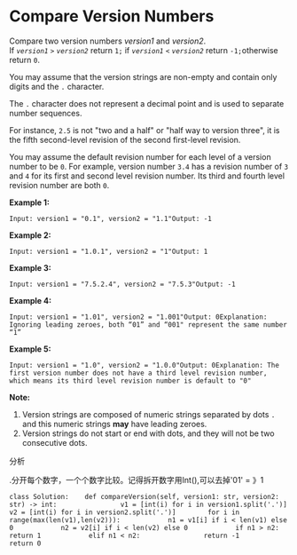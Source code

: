 # Compare Version Numbers



Compare two version numbers _version1_ and _version2_.  
If _`version1`_ `>` _`version2`_ return `1;` if _`version1`_ `<` _`version2`_ return `-1;`otherwise return `0`.

You may assume that the version strings are non-empty and contain only digits and the `.` character.

The `.` character does not represent a decimal point and is used to separate number sequences.

For instance, `2.5` is not "two and a half" or "half way to version three", it is the fifth second-level revision of the second first-level revision.

You may assume the default revision number for each level of a version number to be `0`. For example, version number `3.4` has a revision number of `3` and `4` for its first and second level revision number. Its third and fourth level revision number are both `0`.

**Example 1:**

```text
Input: version1 = "0.1", version2 = "1.1"Output: -1
```

**Example 2:**

```text
Input: version1 = "1.0.1", version2 = "1"Output: 1
```

**Example 3:**

```text
Input: version1 = "7.5.2.4", version2 = "7.5.3"Output: -1
```

**Example 4:**

```text
Input: version1 = "1.01", version2 = "1.001"Output: 0Explanation: Ignoring leading zeroes, both “01” and “001" represent the same number “1”
```

**Example 5:**

```text
Input: version1 = "1.0", version2 = "1.0.0"Output: 0Explanation: The first version number does not have a third level revision number, which means its third level revision number is default to "0"
```

**Note:**

1. Version strings are composed of numeric strings separated by dots `.` and this numeric strings **may** have leading zeroes.
2. Version strings do not start or end with dots, and they will not be two consecutive dots.

分析

.分开每个数字，一个个数字比较。记得拆开数字用Int\(\),可以去掉'01' = 》1

```text
class Solution:    def compareVersion(self, version1: str, version2: str) -> int:                v1 = [int(i) for i in version1.split('.')]        v2 = [int(i) for i in version2.split('.')]        for i in range(max(len(v1),len(v2))):            n1 = v1[i] if i < len(v1) else 0            n2 = v2[i] if i < len(v2) else 0            if n1 > n2:                return 1            elif n1 < n2:                return -1        return 0
```


